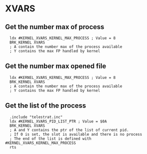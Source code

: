 # XVARS

## Get the number max of process

```ca65
  ldx #KERNEL_XVARS_KERNEL_MAX_PROCESS ; Value = 8
  BRK_KERNEL XVARS
  ; A contain the number max of the process available
  ; Y contains the max FP handled by kernel
```

## Get the number max opened file

```ca65
  ldx #KERNEL_XVARS_KERNEL_MAX_PROCESS ; Value = 8
  BRK_KERNEL XVARS
  ; A contain the number max of the process available
  ; Y contains the max FP handled by kernel
```


## Get the list of the process

```ca65
  .include "telestrat.inc"
  ldx #KERNEL_XVARS_PID_LIST_PTR ; Value = $0A
  BRK_KERNEL XVARS
  ; A and Y contains the ptr of the list of current pid.
  ; If 0 is set, the slot is available and there is no process
  ; The end of the list is defined with #KERNEL_XVARS_KERNEL_MAX_PROCESS
  rts
```
